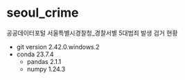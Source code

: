 # seoul_crime
공공데이터포털 서울특별시경찰청_경찰서별 5대범죄 발생 검거 현황
- git version 2.42.0.windows.2
- conda 23.7.4
  - pandas 2.1.1
  - numpy 1.24.3
